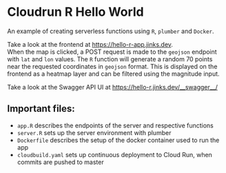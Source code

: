 # Cloudrun R Hello World

An example of creating serverless functions using `R`, `plumber` and `Docker`.

Take a look at the frontend at https://hello-r-app.jinks.dev.  
When the map is clicked, a POST request is made to the `geojson` endpoint with `lat` and `lon` values. The `R` function will generate a random 70 points near the requested coordinates in `geojson` format. This is displayed on the frontend as a heatmap layer and can be filtered using the magnitude input.

Take a look at the Swagger API UI at https://hello-r.jinks.dev/__swagger__/

## Important files:

- `app.R` describes the endpoints of the server and respective functions
- `server.R` sets up the server environment with plumber
- `Dockerfile` describes the setup of the docker container used to run the app
- `cloudbuild.yaml` sets up continuous deployment to Cloud Run, when commits are pushed to master

